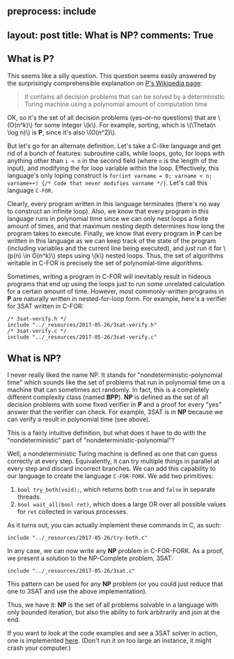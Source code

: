 preprocess:
    include
---
layout: post
title: What is NP?
comments: True
---

## What is **P**?

This seems like a silly question. This question seems easily answered by the surprisingly comprehensible explanation on [P's Wikipedia page](https://en.wikipedia.org/wiki/P_(complexity)):

> It contains all decision problems that can be solved by a deterministic Turing machine using a polynomial amount of computation time

OK, so it's the set of all decision problems (yes-or-no questions) that are \\(O(n^k)\\) for some integer \\(k\\). For example, sorting, which is \\(\Theta(n \log n)\\) is **P**, since it's also \\(O(n^2)\\).

But let's go for an alternate definition. Let's take a C-like language and get rid of a bunch of features: subroutine calls, while loops, goto, for loops with anything other than `i < n` in the second field (where `n` is the length of the input), and modifying the for loop variable within the loop. Effectively, this language's only loping construct is `for(int varname = 0; varname < n; varname++) {/* Code that never modifies varname */}`. Let's call this language `C-FOR`.

<!--end excerpt-->

Clearly, every program written in this language terminates (there's no way to construct an infinite loop). Also, we know that every program in this language runs in polynomial time since we can only nest loops a finite amount of times, and that maximum nesting depth determines how long the program takes to execute. Finally, we know that every program in **P** can be written in this language as we can keep track of the state of the program (including variables and the current line being executed), and just run it for \\(p(n) \in O(n^k)\\) steps using \\(k\\) nested loops. Thus, the set of algorithms writable in C-FOR is precisely the set of polynomial-time algorithms.

Sometimes, writing a program in C-FOR will inevitably result in hideous programs that end up using the loops just to run some unrelated calculation for a certain amount of time. However, most commonly-written programs in **P** are naturally written in nested-for-loop form. For example, here's a verifier for 3SAT written in C-FOR:

```
/* 3sat-verify.h */
include "../_resources/2017-05-26/3sat-verify.h"
/* 3sat-verify.c */
include "../_resources/2017-05-26/3sat-verify.c"
```

## What is **NP**?

I never really liked the name NP. It stands for "nondeterministic-polynomial time" which sounds like the set of problems that run in polynomial time on a machine that can sometimes act randomly. In fact, this is a completely different complexity class (named **BPP**). **NP** is defined as the set of all decision problems with some fixed verifier in **P** and a proof for every "yes" answer that the verifier can check. For example, 3SAT is in **NP** because we can verify a result in polynomial time (see above).

This is a fairly intuitive definition, but what does it have to do with the "nondeterministic" part of "nondeterministic-polynomial"?

Well, a nondeterministic Turing machine is defined as one that can guess correctly at every step. Equivalently, it can try multiple things in parallel at every step and discard incorrect branches. We can add this capability to our language to create the language `C-FOR-FORK`. We add two primitives:

  1. `bool try_both(void);`, which returns both `true` and `false` in separate threads.
  2. `bool wait_all(bool ret)`, which does a large OR over all possible values for `ret` collected in various processes.

As it turns out, you can actually implement these commands in C, as such:

```
include "../_resources/2017-05-26/try-both.c"
```

In any case, we can now write any **NP** problem in C-FOR-FORK. As a proof, we present a solution to the NP-Complete problem, 3SAT:

```
include "../_resources/2017-05-26/3sat.c"
```

This pattern can be used for any **NP** problem (or you could just reduce that one to 3SAT and use the above implementation).

Thus, we have it: **NP** is the set of all problems solvable in a language with only bounded iteration, but also the ability to fork arbitrarily and join at the end.

If you want to look at the code examples and see a 3SAT solver in action, one is implemented [here](/resources/2017-05-26/). (Don't run it on too large an instance, it might crash your computer.)
